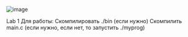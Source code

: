 ![image](https://github.com/user-attachments/assets/3ecaaa72-12fa-4f2a-ae2b-8f160702af6b)

Lab 1 
Для работы: 
Скомпилировать ./bin (если нужно)
Скомпилить main.c (если нужно, если нет, то запустить ./myprog)
